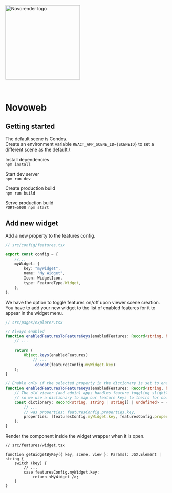 <a href="https://novorender.com/" target="_blank" rel="noopener noreferrer"><img width="233px" src="https://novorender.com/wp-content/uploads/2021/06/novorender_logo_RGB_2021.png" alt="Novorender logo"></a>

<br />

# Novoweb

## Getting started

The default scene is Condos.\
Create an environment variable `REACT_APP_SCENE_ID={SCENEID}` to set a different scene as the default.\

Install dependencies  
`npm install`

Start dev server  
`npm run dev`

Create production build  
`npm run build`

Serve production build  
`PORT=5000 npm start`

## Add new widget

Add a new property to the features config.

```ts
// src/config/features.tsx

export const config = {
    //...
    myWidget: {
        key: "myWidget",
        name: "My Widget",
        Icon: WidgetIcon,
        type: FeatureType.Widget,
    },
};
```

We have the option to toggle features on/off upon viewer scene creation.\
You have to add your new widget to the list of enabled features for it to appear in the widget menu.

```ts
// src/pages/explorer.tsx

// Always enabled
function enabledFeaturesToFeatureKeys(enabledFeatures: Record<string, boolean>): FeatureKey[] {
    // ...

    return (
        Object.keys(enabledFeatures)
            // ...
            .concat(featuresConfig.myWidget.key)
    );
}

// Enable only if the selected property in the dictionary is set to enabled by admin upon scene creation.
function enabledFeaturesToFeatureKeys(enabledFeatures: Record<string, boolean>): FeatureKey[] {
    // The old viewer (and admin) apps handles feature toggling slightly different,
    // so we use a dictionary to map our feature keys to theirs for now.
    const dictionary: Record<string, string | string[] | undefined> = {
        // ...
        // was properties: featuresConfig.properties.key,
        properties: [featuresConfig.myWidget.key, featuresConfig.properties.key],
    };
}
```

Render the component inside the widget wrapper when it is open.

```tsx
// src/features/widget.tsx

function getWidgetByKey({ key, scene, view }: Params): JSX.Element | string {
    switch (key) {
        // ...
        case featuresConfig.myWidget.key:
            return <MyWidget />;
    }
}
```
